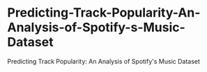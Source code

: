 # Predicting-Track-Popularity-An-Analysis-of-Spotify-s-Music-Dataset
Predicting Track Popularity: An Analysis of Spotify's Music Dataset
